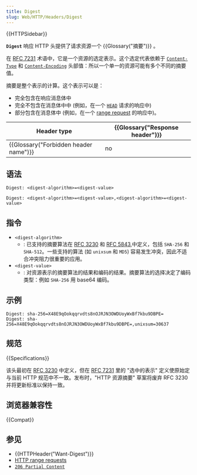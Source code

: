 ```yaml
---
title: Digest
slug: Web/HTTP/Headers/Digest
---
```


{{HTTPSidebar}}

**`Digest`** 响应 HTTP 头提供了请求资源一个 {{Glossary("摘要")}} 。

在 [RFC 7231](https://tools.ietf.org/html/rfc7231) 术语中，它是一个资源的选定表示。这个选定代表依赖于 [`Content-Type`](/zh-CN/docs/Web/HTTP/Headers/Content-Type) 和 [`Content-Encoding`](/zh-CN/docs/Web/HTTP/Headers/Content-Encoding) 头部值：所以一个单一的资源可能有多个不同的摘要值。

摘要是整个表示的计算。这个表示可以是：

- 完全包含在响应消息体中
- 完全不包含在消息体中中 (例如，在一个 [`HEAD`](/zh-CN/docs/Web/HTTP/Methods/HEAD) 请求的响应中)
- 部分包含在消息体中 (例如，在一个 [range request](/zh-CN/docs/Web/HTTP/Range_requests) 的响应中)。

| Header type                           | {{Glossary("Response header")}} |
| ------------------------------------- | ------------------------------- |
| {{Glossary("Forbidden header name")}} | no                              |

## 语法

```plain
Digest: <digest-algorithm>=<digest-value>

Digest: <digest-algorithm>=<digest-value>,<digest-algorithm>=<digest-value>
```

## 指令

- `<digest-algorithm>`
  - : 已支持的摘要算法在 [RFC 3230](https://tools.ietf.org/html/rfc3230) 和 [RFC 5843](https://tools.ietf.org/html/rfc5843),中定义，包括 `SHA-256` 和 `SHA-512`。一些支持的算法 (如 `unixsum` 和 `MD5`) 容易发生冲突，因此不适合冲突阻力很重要的应用。
- `<digest-value>`
  - : 对资源表示的摘要算法的结果和编码的结果。摘要算法的选择决定了编码类型：例如 `SHA-256` 用 base64 编码。

## 示例

```plain
Digest: sha-256=X48E9qOokqqrvdts8nOJRJN3OWDUoyWxBf7kbu9DBPE=
Digest: sha-256=X48E9qOokqqrvdts8nOJRJN3OWDUoyWxBf7kbu9DBPE=,unixsum=30637
```

## 规范

{{Specifications}}

该头最初在 [RFC 3230](https://tools.ietf.org/html/rfc3230) 中定义，但在 [RFC 7231](https://www.rfc-editor.org/info/rfc7231) 里的 "选中的表示" 定义使原始定与当前 HTTP 规范中不一致。发布时，"HTTP 资源摘要" 草案将废弃 RFC 3230 并将更新标准以保持一致。

## 浏览器兼容性

{{Compat}}

## 参见

- {{HTTPHeader("Want-Digest")}}
- [HTTP range requests](/zh-CN/docs/Web/HTTP/Range_requests)
- [`206 Partial Content`](/zh-CN/docs/Web/HTTP/Status/206)
